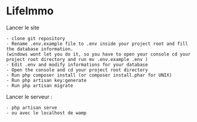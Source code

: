 # LifeImmo

Lancer le site

    - clone git repository
    - Rename .env.example file to .env inside your project root and fill the database information. 
    (windows wont let you do it, so you have to open your console cd your project root directory and run mv .env.example .env )
    - Edit .env and modify informations for your database
    - Open the console and cd your project root directory
    - Run php composer install (or composer install.phar for UNIX)
    - Run php artisan key:generate
    - Run php artisan migrate

Lancer le serveur :

    - php artisan serve
    - ou avec le localhost de wamp
